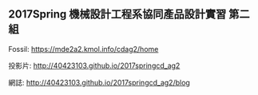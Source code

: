 ## 2017Spring 機械設計工程系協同產品設計實習 第二組

Fossil:  https://mde2a2.kmol.info/cdag2/home

投影片: http://40423103.github.io/2017springcd_ag2

網誌:   http://40423103.github.io/2017springcd_ag2/blog

